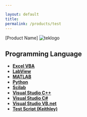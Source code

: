 ```yaml
---

layout: default
title: 
permalink: /products/test
---
```


[Product Name]
![teklogo](../../img/tekmonogram_tm.png)

## Programming Language
* **[Excel VBA](./projects)**
* **[LabView](./projects)**
* **[MATLAB](./projects)**
* **[Python](./projects)**
* **[Scilab](./projects)**
* **[Visual Studio C++](./projects)**
* **[Visual Studio C#](./projects)**
* **[Visual Studio VB.net](./projects)**
* **[Test Script (Keithley)](./projects)**
